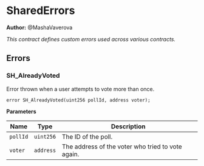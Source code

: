 # SharedErrors
**Author:**
@MashaVaverova

*This contract defines custom errors used across various contracts.*


## Errors
### SH_AlreadyVoted
Error thrown when a user attempts to vote more than once.


```solidity
error SH_AlreadyVoted(uint256 pollId, address voter);
```

**Parameters**

|Name|Type|Description|
|----|----|-----------|
|`pollId`|`uint256`|The ID of the poll.|
|`voter`|`address`|The address of the voter who tried to vote again.|

